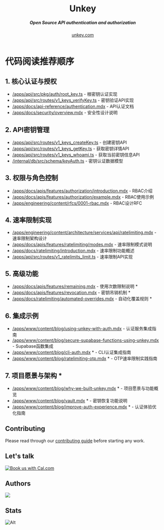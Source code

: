 <div align="center">
    <h1 align="center">Unkey</h1>
    <h5>Open Source API authentication and authorization</h5>
</div>

<div align="center">
  <a href="https://go.unkey.com">unkey.com</a>
</div>
<br/>

# 代码阅读推荐顺序

## 1. 核心认证与授权

- [/apps/api/src/pkg/auth/root_key.ts](apps/api/src/pkg/auth/root_key.ts) - 根密钥认证实现
- [/apps/api/src/routes/v1_keys_verifyKey.ts](apps/api/src/routes/v1_keys_verifyKey.ts) - 密钥验证API实现
- [/apps/docs/api-reference/authentication.mdx](apps/docs/api-reference/authentication.mdx) - API认证文档
- [/apps/docs/security/overview.mdx](apps/docs/security/overview.mdx) - 安全性设计说明

## 2. API密钥管理

- [/apps/api/src/routes/v1_keys_createKey.ts](apps/api/src/routes/v1_keys_createKey.ts) - 创建密钥API
- [/apps/api/src/routes/v1_keys_getKey.ts](apps/api/src/routes/v1_keys_getKey.ts) - 获取密钥详情API
- [/apps/api/src/routes/v1_keys_whoami.ts](apps/api/src/routes/v1_keys_whoami.ts) - 获取当前密钥信息API
- [/internal/db/src/schema/keyAuth.ts](internal/db/src/schema/keyAuth.ts) - 密钥认证数据模型

## 3. 权限与角色控制

- [/apps/docs/apis/features/authorization/introduction.mdx](apps/docs/apis/features/authorization/introduction.mdx) - RBAC介绍
- [/apps/docs/apis/features/authorization/example.mdx](apps/docs/apis/features/authorization/example.mdx) - RBAC使用示例
- [/apps/engineering/content/rfcs/0001-rbac.mdx](apps/engineering/content/rfcs/0001-rbac.mdx) - RBAC设计RFC

## 4. 速率限制实现

- [/apps/engineering/content/architecture/services/api/ratelimiting.mdx](apps/engineering/content/architecture/services/api/ratelimiting.mdx) - 速率限制架构设计
- [/apps/docs/apis/features/ratelimiting/modes.mdx](apps/docs/apis/features/ratelimiting/modes.mdx) - 速率限制模式说明
- [/apps/docs/ratelimiting/introduction.mdx](apps/docs/ratelimiting/introduction.mdx) - 速率限制功能概述
- [/apps/api/src/routes/v1_ratelimits_limit.ts](apps/api/src/routes/v1_ratelimits_limit.ts) - 速率限制API实现

## 5. 高级功能

- [/apps/docs/apis/features/remaining.mdx](apps/docs/apis/features/remaining.mdx) - 使用次数限制说明 *
- [/apps/docs/apis/features/revocation.mdx](apps/docs/apis/features/revocation.mdx) - 密钥吊销机制 *
- [/apps/docs/ratelimiting/automated-overrides.mdx](apps/docs/ratelimiting/automated-overrides.mdx) - 自动化覆盖规则 *

## 6. 集成示例

- [/apps/www/content/blog/using-unkey-with-auth.mdx](apps/www/content/blog/using-unkey-with-auth.mdx) - 认证服务集成指南
- [/apps/www/content/blog/secure-supabase-functions-using-unkey.mdx](apps/www/content/blog/secure-supabase-functions-using-unkey.mdx) - Supabase函数集成
- [/apps/www/content/blog/cli-auth.mdx](apps/www/content/blog/cli-auth.mdx) * - CLI认证集成指南
- [/apps/www/content/blog/ratelimiting-otp.mdx](apps/www/content/blog/ratelimiting-otp.mdx) * - OTP速率限制实践指南

## 7. 项目愿景与架构 *

- [/apps/www/content/blog/why-we-built-unkey.mdx](apps/www/content/blog/why-we-built-unkey.mdx) * - 项目愿景与功能概览
- [/apps/www/content/blog/vault.mdx](apps/www/content/blog/vault.mdx) * - 密钥恢复功能说明
- [/apps/www/content/blog/improve-auth-experience.mdx](apps/www/content/blog/improve-auth-experience.mdx) * - 认证体验优化指南

## Contributing

Please read through our [contributing guide](.github/CONTRIBUTING.md) before starting any work.

## Let's talk

<a href="https://cal.com/team/unkey/user-interview?utm_source=banner&utm_campaign=oss"><img alt="Book us with Cal.com" src="https://cal.com/book-with-cal-dark.svg" /></a>

## Authors

<a href="https://github.com/unkeyed/unkey/graphs/contributors">
  <img src="https://contrib.rocks/image?repo=unkeyed/unkey" />
</a>

## Stats

![Alt](https://repobeats.axiom.co/api/embed/7fffcb5e94fd0a27b9c4d6ffe2d7e3261da2d0e4.svg "Repobeats analytics image")
